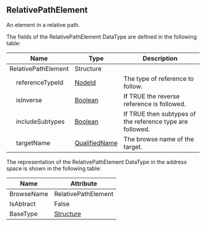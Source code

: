 <!-- datatype -->
## RelativePathElement
An element in a relative path.  
<!-- end of description -->
The fields of the RelativePathElement DataType are defined in the following table:  

|Name|Type|Description|
|---|---|---|
|RelativePathElement|Structure||
|&nbsp;&nbsp;&nbsp;&nbsp;referenceTypeId|[NodeId](../../../Part3/DataTypes/NodeId/readme.md)|The type of reference to follow.|
|&nbsp;&nbsp;&nbsp;&nbsp;isInverse|[Boolean](../../../Part3/DataTypes/Boolean/readme.md)|If TRUE the reverse reference is followed.|
|&nbsp;&nbsp;&nbsp;&nbsp;includeSubtypes|[Boolean](../../../Part3/DataTypes/Boolean/readme.md)|If TRUE then subtypes of the reference type are followed.|
|&nbsp;&nbsp;&nbsp;&nbsp;targetName|[QualifiedName](../../../Part3/DataTypes/QualifiedName/readme.md)|The browse name of the target.|

The representation of the RelativePathElement DataType in the address space is shown in the following table:  

|Name|Attribute|
|---|---|
|BrowseName|RelativePathElement|
|IsAbtract|False|
|BaseType|[Structure](../../../Part3/DataTypes/Structure/readme.md)|

